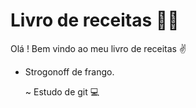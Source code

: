 # Livro de receitas :man_cook:

Olá ! Bem vindo ao meu livro de receitas :v:

- Strogonoff de frango.

  

  

  

  

  ~ Estudo de git :computer:

  
